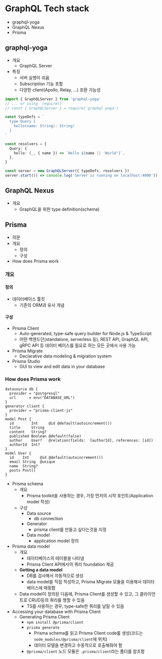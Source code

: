 # GraphQL Tech stack

- graphql-yoga
- GraphQL Nexus
- Prisma

## graphql-yoga

- 개요
  - GraphQL Server
- 특징
  - 서버 실행이 쉬움
  - Subscription 기능 포함
  - 다양한 client(Apollo, Relay, ...) 호환 가능성

```ts
import { GraphQLServer } from 'graphql-yoga'
// ... or using `require()`
// const { GraphQLServer } = require('graphql-yoga')

const typeDefs = `
  type Query {
    hello(name: String): String!
  }
`

const resolvers = {
  Query: {
    hello: (_, { name }) => `Hello ${name || 'World'}`,
  },
}

const server = new GraphQLServer({ typeDefs, resolvers })
server.start(() => console.log('Server is running on localhost:4000'))
```

## GraphQL Nexus

- 개요
  - GraphQL을 위한 type definition(schema)

## Prisma

- 의문
- 개요
  - 정의
  - 구성
- How does Prisma work

### 개요

#### 정의

- 데이터베이스 툴킷
  - 기존의 ORM과 유사 개념

#### 구성

- Prisma Client
  - Auto-generated, type-safe query builder for Node.js & TypeScript
  - 어떤 백엔드던(standalone, serverless 등), REST API, GraphQL API, gRPC API 등 데이터 베이스를 필요로 하는 모든 곳에서 사용 가능
- Prisma Migrate
  - Declarative data modeling & migration system
- Prisma Studio
  - GUI to view and edit data in your database

### How does Prisma work

```
datasource db {
  provider = "postgresql"
  url      = env("DATABASE_URL")
}
generator client {
  provider = "prisma-client-js"
}
model Post {
  id        Int     @id @default(autoincrement())
  title     String
  content   String?
  published Boolean @default(false)
  author    User?   @relation(fields:  [authorId], references: [id])
  authorId  Int?
}
model User {
  id    Int     @id @default(autoincrement())
  email String  @unique
  name  String?
  posts Post[]
}
```

- Prisma schema
  - 개요
    - Prisma toolkit을 사용하는 경우, 가장 먼저의 시작 포인트(Application model 작성)
  - 구성
    - Data source
      - db connection
    - Generator
      - prisma client를 만들고 싶다는것을 지정
    - Data model
      - application model 정의
- Prisma data model
  - 개요
    - 데이터베이스의 테이블을 나타냄
    - Prisma Client API에서의 쿼리 foundation 제공
  - **Getting a data model**
    - DB를 검사해서 자동적으로 생성
    - data model을 직접 작성하고, Prisma Migrate 모듈을 이용해서 데이터베이스에 매핑함
  - Data model이 정의된 다음에, Prisma Client를 생성할 수 있고, 그 클라이언트로 CRUD등의 쿼리를 행할 수 있음
    - TS를 사용하는 경우, type-safe한 쿼리를 날릴 수 있음
- Accessing your database with Prisma Client
  - Generating Prisma Client
    - `npm install @prisma/client`
    - `prisma generate`
      - Prisma schema를 읽고 Prisma Client code를 생성(코드는 `node_modules/@prisma/client`에 위치)
      - 데이터 모델을 변경하고 수동적으로 호출해줘야 함
    - `@prisma/client` 노드 모듈은 `.prisma/client`라는 폴더를 참조함
